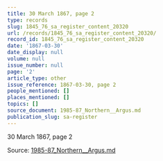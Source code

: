```yaml
---
title: 30 March 1867, page 2
type: records
slug: 1845_76_sa_register_content_20320
url: /records/1845_76_sa_register_content_20320/
record_id: 1845_76_sa_register_content_20320
date: '1867-03-30'
date_display: null
volume: null
issue_number: null
page: '2'
article_type: other
issue_reference: 1867-03-30, page 2
people_mentioned: []
places_mentioned: []
topics: []
source_document: 1985-87_Northern__Argus.md
publication_slug: sa-register
---
```


30 March 1867, page 2

Source: [1985-87_Northern__Argus.md](/downloads/markdown/1985-87_Northern__Argus.md)

